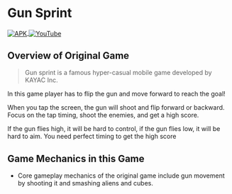 # Gun Sprint

<p>
  <a href="https://simmer.io/@TrusharRadadiya/gun-sprint" target="_blank">
      <img align="center" src="https://img.shields.io/static/v1?label=Live on Simmer.io &message=Play Now &color=<COLOR>" alt="APK" />
  </a>
  <a href="https://youtu.be/YIRb46qV2a8" target="_blank">
      <img align="center" src="https://img.shields.io/static/v1?label=Gameplay Video &message=Watch on YouTube &color=<COLOR>" alt="YouTube"/>
  </a>
</p>

## Overview of Original Game

> Gun sprint is a famous hyper-casual mobile game developed by KAYAC Inc.

In this game player has to flip the gun and move forward to reach the goal!

When you tap the screen, the gun will shoot and flip forward or backward. Focus on the tap timing, shoot the enemies, and get a high score.

If the gun flies high, it will be hard to control, if the gun flies low, it will be hard to aim. You need perfect timing to get the high score

## Game Mechanics in this Game
- Core gameplay mechanics of the original game include gun movement by shooting it and smashing aliens and cubes.
